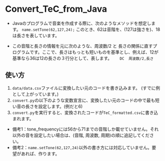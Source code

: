 # Convert_TeC_from_Java
- Javaのプログラムで音楽を作成する際に、次のようなメソッドを想定します。
`name.setTone(62,127,24);`
このとき、62は音階を、(127は強さを)、18は長さを表しています。

- この音階と長さの情報を元に次のような、周波数/2 と 長さの関係に直すプログラムです。ここで、長さはもっとも短いものを基準とし、例えば、12が基準なら36は12の長さの３行分として、表します。
`   DC  周波数/2,長さ`


## 使い方
1. `data/data.csv`ファイルに変換したい元のコードを書き込みます。
(すでに例として上がっています。)
2. `convert.py`の以下のような変数宣言に、変換したい元のコードの中で最も短い音の長さを設定します。(例だと6)
3. `convert.py`を実行すると、変換されたコードが`TeC_formatted.csv`に書き込まれます。

- 備考1：tone_frequencyには56から71までの音階しか載せていません。それ以外の音を設定したい場合は、(音階, 周波数, 周期)の順に追記してください。
- 備考2：`name.setTone(62,127,24)`以外の書き方には対応していません。要望があれば、作ります。
